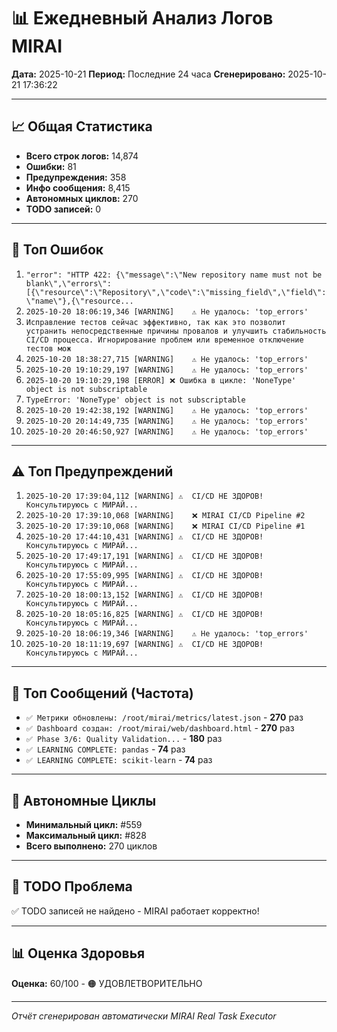 # 📊 Ежедневный Анализ Логов MIRAI

**Дата:** 2025-10-21
**Период:** Последние 24 часа
**Сгенерировано:** 2025-10-21 17:36:22

---

## 📈 Общая Статистика

- **Всего строк логов:** 14,874
- **Ошибки:** 81
- **Предупреждения:** 358
- **Инфо сообщения:** 8,415
- **Автономных циклов:** 270
- **TODO записей:** 0

---

## 🔴 Топ Ошибок

1. `"error": "HTTP 422: {\"message\":\"New repository name must not be blank\",\"errors\":[{\"resource\":\"Repository\",\"code\":\"missing_field\",\"field\":\"name\"},{\"resource...`
2. `2025-10-20 18:06:19,346 [WARNING]    ⚠️ Не удалось: 'top_errors'`
3. `Исправление тестов сейчас эффективно, так как это позволит устранить непосредственные причины провалов и улучшить стабильность CI/CD процесса. Игнорирование проблем или временное отключение тестов мож`
4. `2025-10-20 18:38:27,715 [WARNING]    ⚠️ Не удалось: 'top_errors'`
5. `2025-10-20 19:10:29,197 [WARNING]    ⚠️ Не удалось: 'top_errors'`
6. `2025-10-20 19:10:29,198 [ERROR] ❌ Ошибка в цикле: 'NoneType' object is not subscriptable`
7. `TypeError: 'NoneType' object is not subscriptable`
8. `2025-10-20 19:42:38,192 [WARNING]    ⚠️ Не удалось: 'top_errors'`
9. `2025-10-20 20:14:49,735 [WARNING]    ⚠️ Не удалось: 'top_errors'`
10. `2025-10-20 20:46:50,927 [WARNING]    ⚠️ Не удалось: 'top_errors'`

---

## ⚠️ Топ Предупреждений

1. `2025-10-20 17:39:04,112 [WARNING] ⚠️  CI/CD НЕ ЗДОРОВ! Консультируюсь с МИРАЙ...`
2. `2025-10-20 17:39:10,068 [WARNING]    ❌ MIRAI CI/CD Pipeline #2`
3. `2025-10-20 17:39:10,068 [WARNING]    ❌ MIRAI CI/CD Pipeline #1`
4. `2025-10-20 17:44:10,431 [WARNING] ⚠️  CI/CD НЕ ЗДОРОВ! Консультируюсь с МИРАЙ...`
5. `2025-10-20 17:49:17,191 [WARNING] ⚠️  CI/CD НЕ ЗДОРОВ! Консультируюсь с МИРАЙ...`
6. `2025-10-20 17:55:09,995 [WARNING] ⚠️  CI/CD НЕ ЗДОРОВ! Консультируюсь с МИРАЙ...`
7. `2025-10-20 18:00:13,152 [WARNING] ⚠️  CI/CD НЕ ЗДОРОВ! Консультируюсь с МИРАЙ...`
8. `2025-10-20 18:05:16,825 [WARNING] ⚠️  CI/CD НЕ ЗДОРОВ! Консультируюсь с МИРАЙ...`
9. `2025-10-20 18:06:19,346 [WARNING]    ⚠️ Не удалось: 'top_errors'`
10. `2025-10-20 18:11:19,697 [WARNING] ⚠️  CI/CD НЕ ЗДОРОВ! Консультируюсь с МИРАЙ...`

---

## 💬 Топ Сообщений (Частота)

- `✅ Метрики обновлены: /root/mirai/metrics/latest.json` - **270** раз
- `✅ Dashboard создан: /root/mirai/web/dashboard.html` - **270** раз
- `✅ Phase 3/6: Quality Validation...` - **180** раз
- `✅ LEARNING COMPLETE: pandas` - **74** раз
- `✅ LEARNING COMPLETE: scikit-learn` - **74** раз

---

## 🔄 Автономные Циклы

- **Минимальный цикл:** #559
- **Максимальный цикл:** #828
- **Всего выполнено:** 270 циклов

---

## 🚨 TODO Проблема

✅ TODO записей не найдено - MIRAI работает корректно!

---

## 📊 Оценка Здоровья

**Оценка:** 60/100 - 🟠 УДОВЛЕТВОРИТЕЛЬНО

---

*Отчёт сгенерирован автоматически MIRAI Real Task Executor*
